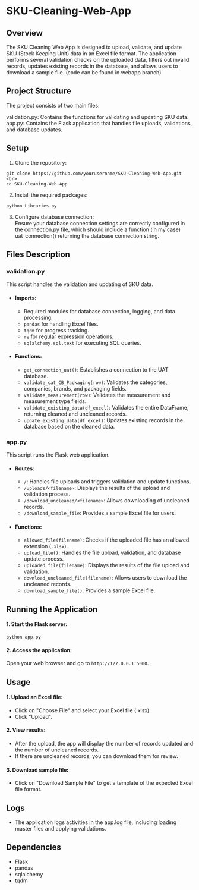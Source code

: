 # SKU-Cleaning-Web-App
## Overview
The SKU Cleaning Web App is designed to upload, validate, and update SKU (Stock Keeping Unit) data in an Excel file format. The application performs several validation checks on the uploaded data, filters out invalid records, updates existing records in the database, and allows users to download a sample file. (code can be found in webapp branch)

## Project Structure
The project consists of two main files:

validation.py: Contains the functions for validating and updating SKU data. <br>
app.py: Contains the Flask application that handles file uploads, validations, and database updates.
## Setup
1. Clone the repository: <br> 
~~~
git clone https://github.com/yourusername/SKU-Cleaning-Web-App.git <br>
cd SKU-Cleaning-Web-App
~~~
2. Install the required packages: <br>
~~~
python Libraries.py
~~~
3. Configure database connection: <br>
Ensure your database connection settings are correctly configured in the connection.py file, which should include a function (in my case) uat_connection() returning the database connection string.

## Files Description
### validation.py
This script handles the validation and updating of SKU data. <br>

- #### Imports: <br>
  - Required modules for database connection, logging, and data processing. <br>
  - `pandas` for handling Excel files. <br>
  - `tqdm` for progress tracking. <br>
  - `re` for regular expression operations. <br>
  - `sqlalchemy.sql.text` for executing SQL queries. <br>
- #### Functions: <br>
  - `get_connection_uat()`: Establishes a connection to the UAT database. <br>
  - `validate_cat_CB_Packaging(row)`: Validates the categories, companies, brands, and packaging fields. <br>
  - `validate_measurement(row)`: Validates the measurement and measurement type fields. <br>
  - `validate_existing_data(df_excel)`: Validates the entire DataFrame, returning cleaned and uncleaned records. <br>
  - `update_existing_data(df_excel)`: Updates existing records in the database based on the cleaned data. <br>
### app.py
This script runs the Flask web application. <br>
- #### Routes: <br>
  - `/`: Handles file uploads and triggers validation and update functions. <br>
  - `/uploads/<filename>`: Displays the results of the upload and validation process. <br>
  - `/download_uncleaned/<filename>`: Allows downloading of uncleaned records. <br>
  - `/download_sample_file`: Provides a sample Excel file for users. <br>
- #### Functions: <br>
  - `allowed_file(filename)`: Checks if the uploaded file has an allowed extension (`.xlsx`). <br>
  - `upload_file()`: Handles the file upload, validation, and database update process. <br>
  - `uploaded_file(filename)`: Displays the results of the file upload and validation. <br>
  - `download_uncleaned_file(filename)`: Allows users to download the uncleaned records. <br>
  - `download_sample_file()`: Provides a sample Excel file. <br>

## Running the Application
#### 1. Start the Flask server: 
~~~
python app.py
~~~
#### 2. Access the application:
Open your web browser and go to `http://127.0.0.1:5000`.

## Usage
#### 1. Upload an Excel file:
  - Click on "Choose File" and select your Excel file (.xlsx). 
  - Click "Upload". 
#### 2. View results:
  - After the upload, the app will display the number of records updated and the number of uncleaned records.
  - If there are uncleaned records, you can download them for review.
#### 3. Download sample file:
  - Click on "Download Sample File" to get a template of the expected Excel file format.
## Logs
  - The application logs activities in the app.log file, including loading master files and applying validations.
## Dependencies
  - Flask
  - pandas
  - sqlalchemy
  - tqdm
